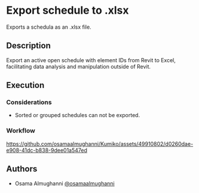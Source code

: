 # Export schedule to .xlsx

Exports a schedula as an .xlsx file.

## Description

Export an active open schedule with element IDs from Revit to Excel, facilitating data analysis and manipulation outside of Revit.

## Execution

### Considerations

- Sorted or grouped schedules can not be exported.

### Workflow

https://github.com/osamaalmughanni/Kumiko/assets/49910802/d0260dae-e908-41dc-b838-9dee01a547ed

## Authors

- Osama Almughanni [@osamaalmughanni](https://www.linkedin.com/in/osamaalmughanni/)
